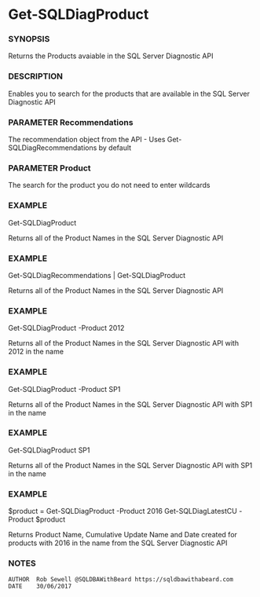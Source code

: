 # Get-SQLDiagProduct 

### SYNOPSIS
Returns the Products avaiable in the SQL Server Diagnostic API

### DESCRIPTION
Enables you to search for the products that are available in the SQL Server Diagnostic API

### PARAMETER Recommendations
The recommendation object from the API - Uses Get-SQLDiagRecommendations by default 

### PARAMETER Product
The search for the product you do not need to enter wildcards

### EXAMPLE
Get-SQLDiagProduct

Returns all of the Product Names in the SQL Server Diagnostic API

### EXAMPLE
Get-SQLDiagRecommendations | Get-SQLDiagProduct

Returns all of the Product Names in the SQL Server Diagnostic API

### EXAMPLE
Get-SQLDiagProduct -Product 2012

Returns all of the Product Names in the SQL Server Diagnostic API with 2012 in the name

### EXAMPLE
Get-SQLDiagProduct -Product SP1

Returns all of the Product Names in the SQL Server Diagnostic API with SP1 in the name

### EXAMPLE
Get-SQLDiagProduct SP1

Returns all of the Product Names in the SQL Server Diagnostic API with SP1 in the name

### EXAMPLE
$product = Get-SQLDiagProduct -Product 2016
Get-SQLDiagLatestCU -Product $product

Returns Product Name, Cumulative Update Name and Date created for products with 2016 in the name from the 
SQL Server Diagnostic API

### NOTES
    AUTHOR  Rob Sewell @SQLDBAWithBeard https://sqldbawithabeard.com
    DATE    30/06/2017